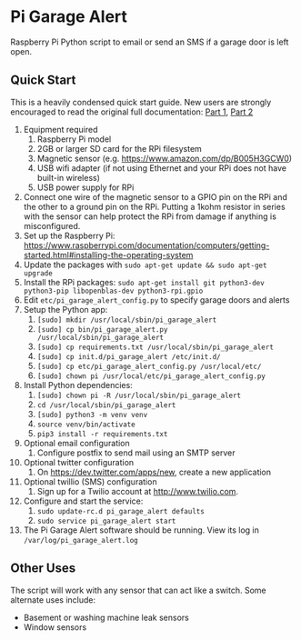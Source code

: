 Pi Garage Alert
===============

Raspberry Pi Python script to email or send an SMS if a garage door is left open.


Quick Start
---------------

This is a heavily condensed quick start guide. New users are strongly encouraged to read the original full documentation: [Part 1](https://web.archive.org/web/20230406173732/https://www.richlynch.com/2013/07/27/pi_garage_alert_1/), [Part 2](https://web.archive.org/web/20230311070645/https://www.richlynch.com/2013/08/04/pi_garage_alert_2/)
 
1. Equipment required
	1. Raspberry Pi model
	1. 2GB or larger SD card for the RPi filesystem
	1. Magnetic sensor (e.g. https://www.amazon.com/dp/B005H3GCW0)
	1. USB wifi adapter (if not using Ethernet and your RPi does not have built-in wireless)
	1. USB power supply for RPi
1. Connect one wire of the magnetic sensor to a GPIO pin on the RPi and the other to a ground pin on the RPi. Putting a 1kohm resistor in series with the sensor can help protect the RPi from damage if anything is misconfigured.
1. Set up the Raspberry Pi: https://www.raspberrypi.com/documentation/computers/getting-started.html#installing-the-operating-system
1. Update the packages with `sudo apt-get update && sudo apt-get upgrade`
1. Install the RPi packages: `sudo apt-get install git python3-dev python3-pip libopenblas-dev python3-rpi.gpio`
1. Edit `etc/pi_garage_alert_config.py` to specify garage doors and alerts
1. Setup the Python app:
	1. `[sudo] mkdir /usr/local/sbin/pi_garage_alert`
	1. `[sudo] cp bin/pi_garage_alert.py /usr/local/sbin/pi_garage_alert`
	1. `[sudo] cp requirements.txt /usr/local/sbin/pi_garage_alert`
	1. `[sudo] cp init.d/pi_garage_alert /etc/init.d/`
	1. `[sudo] cp etc/pi_garage_alert_config.py /usr/local/etc/`
	1. `[sudo] chown pi /usr/local/etc/pi_garage_alert_config.py`
1. Install Python dependencies:
	1. `[sudo] chown pi -R /usr/local/sbin/pi_garage_alert`
	1. `cd /usr/local/sbin/pi_garage_alert`
	1. `[sudo] python3 -m venv venv`
	1. `source venv/bin/activate`
	1. `pip3 install -r requirements.txt`
1. Optional email configuration
	1. Configure postfix to send mail using an SMTP server
1. Optional twitter configuration
	1. On https://dev.twitter.com/apps/new, create a new application
1. Optional twillio (SMS) configuration
	1. Sign up for a Twilio account at http://www.twilio.com.
1. Configure and start the service:
	1. `sudo update-rc.d pi_garage_alert defaults`
	1. `sudo service pi_garage_alert start`
1. The Pi Garage Alert software should be running. View its log in `/var/log/pi_garage_alert.log`

Other Uses
---------------

The script will work with any sensor that can act like a switch. Some alternate uses include:

* Basement or washing machine leak sensors
* Window sensors
